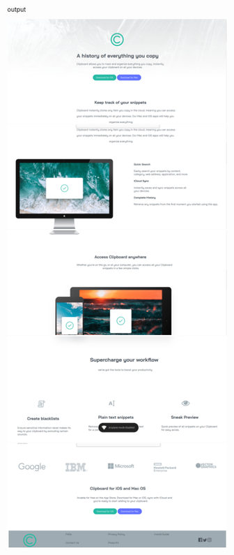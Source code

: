 output

![alt text](<Screenshot From 2025-02-13 11-03-30.png>) ![alt text](<Screenshot From 2025-02-13 11-03-41.png>) ![alt text](<Screenshot From 2025-02-13 11-03-48.png>) ![alt text](<Screenshot From 2025-02-13 11-04-02.png>) ![alt text](<Screenshot From 2025-02-13 11-04-06.png>)
